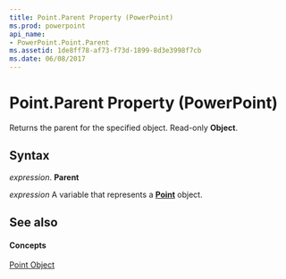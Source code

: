 ```yaml
---
title: Point.Parent Property (PowerPoint)
ms.prod: powerpoint
api_name:
- PowerPoint.Point.Parent
ms.assetid: 1de8ff78-af73-f73d-1899-8d3e3998f7cb
ms.date: 06/08/2017
---
```



# Point.Parent Property (PowerPoint)

Returns the parent for the specified object. Read-only  **Object**.


## Syntax

 _expression_. **Parent**

 _expression_ A variable that represents a **[Point](PowerPoint.Point.md)** object.


## See also


#### Concepts


[Point Object](PowerPoint.Point.md)

